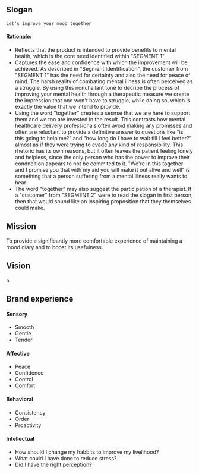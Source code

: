 ## Slogan

``Let's improve your mood together``

#### Rationale:
* Reflects that the product is intended to provide benefits to mental health, which is the core need identified within "SEGMENT 1".
* Captures the ease and confidence with which the improvement will be achieved. As described in "Segment Identification", the customer from "SEGMENT 1" has the need for certainty and also the need for peace of mind. The harsh reality of combating mental illness is often perceived as a struggle. By using this nonchallant tone to decribe the process of improving your mental health through a therapeutic measure we create the impression that one won't have to struggle, while doing so, which is exactly the value that we intend to provide. 
* Using the word "together" creates a sesnse that we are here to support them and we too are invested in the result. This contrasts how mental healthcare delivery professionals often avoid making any promisses and often are reluctant to provide a definitive answer to questions like "is this going to help me?" and "how long do I have to wait till I feel better?" almost as if they were trying to evade any kind of responsibility. This rhetoric has its own reasons, but it often leaves the patient feeling lonely and helpless, since the only person who has the power to improve their condndition appears to not be commited to it. "We're in this together and I promise you that with my aid you will make it out alive and well" is something that a person suffering from a mental illness really wants to hear.
* The word "together" may also suggest the participation of a therapist. If a "customer" from "SEGMENT 2" were to read the slogan in first person, then that would sound like an inspiring proposition that they themselves could make.

## Mission
To provide a significantly more comfortable experience of maintaining a mood diary and to boost its usefulness.

## Vision
a

## Brand experience
#### Sensory
* Smooth
* Gentle
* Tender

#### Affective
* Peace
* Confidence
* Control
* Comfort

#### Behavioral
* Consistency
* Order
* Proactivity

#### Intellectual
* How should I change my habbits to improve my livelihood?
* What could I have done to reduce stress?
* Did I have the right perception?


